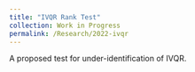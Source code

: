 ```yaml
---
title: "IVQR Rank Test"
collection: Work in Progress
permalink: /Research/2022-ivqr
---
```


A proposed test for under-identification of IVQR.
